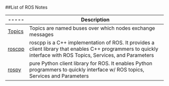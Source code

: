 ##List of ROS Notes

|-----|Description|
|-----|------|
|[Topics](https://github.com/mperez13/ROS-Tutorials/blob/master/ros_notes/topics.md)| Topics are named buses over which nodes exchange messages|
|[roscpp](https://github.com/mperez13/ROS-Tutorials/blob/master/ros_notes/roscpp.md)|roscpp is a C++ implementation of ROS. It provides a client library that enables C++ programmers to quickly interface with ROS Topics, Services, and Parameters|
|[rospy](https://github.com/mperez13/ROS-Tutorials/blob/master/ros_notes/rospy.md)|pure Python client library for ROS. It enables Python programmers to quickly interface w/ ROS topics, Services and Parameters|
